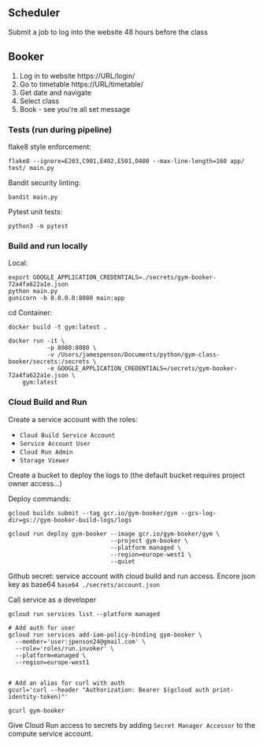 

## Scheduler
Submit a job to log into the website 48 hours before the class

## Booker
1. Log in to website https://URL/login/
2. Go to timetable https://URL/timetable/
3. Get date and navigate
4. Select class
5. Book - see you're all set message

### Tests (run during pipeline)

flake8 style enforcement:

`flake8 --ignore=E203,C901,E402,E501,D400 --max-line-length=160 app/ test/ main.py`

Bandit security linting:

`bandit main.py`

Pytest unit tests:

`python3 -m pytest`

### Build and run locally
Local:
```
export GOOGLE_APPLICATION_CREDENTIALS=./secrets/gym-booker-72a4fa622a1e.json
python main.py
gunicorn -b 0.0.0.0:8080 main:app
```

cd
Container:
```
docker build -t gym:latest .

docker run -it \
           -p 8080:8080 \
           -v /Users/jamespenson/Documents/python/gym-class-booker/secrets:/secrets \
           -e GOOGLE_APPLICATION_CREDENTIALS=/secrets/gym-booker-72a4fa622a1e.json \
    gym:latest
```

### Cloud Build and Run
Create a service account with the roles:
- `Cloud Build Service Account`
- `Service Account User`
- `Cloud Run Admin`
- `Storage Viewer`

Create a bucket to deploy the logs to (the default bucket requires project owner access...)

Deploy commands:
```
gcloud builds submit --tag gcr.io/gym-booker/gym --gcs-log-dir=gs://gym-booker-build-logs/logs

gcloud run deploy gym-booker --image gcr.io/gym-booker/gym \
                             --project gym-booker \
                             --platform managed \
                             --region=europe-west1 \
                             --quiet
```

Github secret: service account with cloud build and run access. Encore json key as base64 `base64 ./secrets/account.json`

Call service as a developer
```
gcloud run services list --platform managed

# Add auth for user
gcloud run services add-iam-policy-binding gym-booker \
  --member='user:jpenson24@gmail.com' \
  --role='roles/run.invoker' \
  --platform=managed \
  --region=europe-west1


# Add an alias for curl with auth
gcurl='curl --header "Authorization: Bearer $(gcloud auth print-identity-token)"'

gcurl gym-booker
```

Give Cloud Run access to secrets by adding `Secret Manager Accessor` to the compute service account.